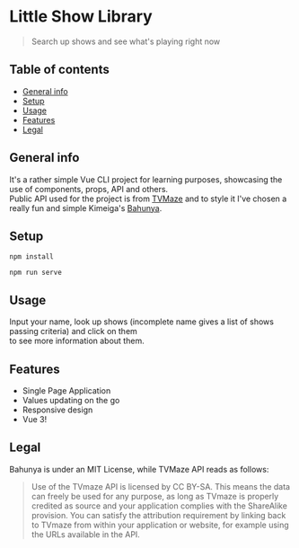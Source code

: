 # Little Show Library
> Search up shows and see what's playing right now

## Table of contents
* [General info](#general-info)
* [Setup](#setup)
* [Usage](#usage)
* [Features](#features)
* [Legal](#legal)

## General info
It's a rather simple Vue CLI project for learning purposes, showcasing the use of components, props, API and others.\
Public API used for the project is from [TVMaze](https://www.tvmaze.com/api) and to style it I've chosen a really fun and simple Kimeiga's [Bahunya](https://github.com/Kimeiga/bahunya).

## Setup
```
npm install
```
```
npm run serve
```

## Usage
Input your name, look up shows (incomplete name gives a list of shows passing criteria) and click on them\
to see more information about them.

## Features
* Single Page Application
* Values updating on the go
* Responsive design
* Vue 3!

## Legal
Bahunya is under an MIT License, while TVMaze API reads as follows:

>Use of the TVmaze API is licensed by CC BY-SA. This means the data can freely be used for any purpose, as long as TVmaze is properly credited as source and your application complies with the ShareAlike provision. You can satisfy the attribution requirement by linking back to TVmaze from within your application or website, for example using the URLs available in the API. 

